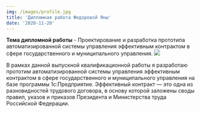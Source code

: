 ```yaml
---
img: /images/profile.jpg
title: 'Дипломная работа Федоровой Яны'
date: '2020-11-20'
---
```


**Тема дипломной работы** - Проектирование и разработка прототипа автоматизированной системы управления эффективным контрактом в сфере государственного и муниципального управления.
![](https://www.mediasphera.ru/system/photos/files/000/100/439/original/profmed_2019_01_18_ris3.jpg?1558365350)

В рамках данной выпускной квалификационной работы я разработаю прототим автоматизированной системы управления эффективным контрактом в сфере государственного и 
муниципального управления на базе программы 1с:Предприятие.
Эффективный контракт — это одна из разновидностей трудового договора, в основу которой заложены своды правил, указов и приказов Президента и Министерства труда Российской Федерации.
